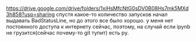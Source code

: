 https://drive.google.com/drive/folders/1xiHsMfcNtG0sDV0B08Hs7mk5MXd3h858?usp=sharing
спустя какое-то количество запусков начал выдавать BadStatusLine, но до этого все было хорошо.
у меня нет постоянного доступа к интернету сейчас, поэтому, на случай если ipynb не грузится(сейчас почему-то git тупит) есть py.
